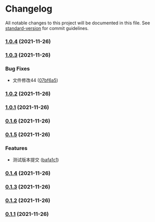 # Changelog

All notable changes to this project will be documented in this file. See [standard-version](https://github.com/conventional-changelog/standard-version) for commit guidelines.

### [1.0.4](https://github.com/533wusaisai/vue-commit/compare/v1.0.3...v1.0.4) (2021-11-26)

### [1.0.3](https://github.com/533wusaisai/vue-commit/compare/v1.0.2...v1.0.3) (2021-11-26)


### Bug Fixes

* 文件修改44 ([07bf6a5](https://github.com/533wusaisai/vue-commit/commit/07bf6a5feddde57d6de44e47ad3f7c0309430782))

### [1.0.2](https://github.com/533wusaisai/vue-commit/compare/v1.0.1...v1.0.2) (2021-11-26)

### [1.0.1](https://github.com/533wusaisai/vue-commit/compare/v1.0.0...v1.0.1) (2021-11-26)

### [0.1.6](https://github.com/533wusaisai/vue-commit/compare/v0.1.5...v0.1.6) (2021-11-26)

### [0.1.5](https://github.com/533wusaisai/vue-commit/compare/v0.1.4...v0.1.5) (2021-11-26)


### Features

* 测试版本提交 ([bafa1c1](https://github.com/533wusaisai/vue-commit/commit/bafa1c1ef0abfa4b4d935d5859d6903610659691))

### [0.1.4](https://github.com/533wusaisai/vue-commit/compare/v0.1.3...v0.1.4) (2021-11-26)

### [0.1.3](https://github.com/533wusaisai/vue-commit/compare/v0.1.2...v0.1.3) (2021-11-26)

### [0.1.2](https://github.com/533wusaisai/vue-commit/compare/v0.1.1...v0.1.2) (2021-11-26)

### [0.1.1](https://github.com/533wusaisai/vue-commit/compare/v0.1.1-3...v0.1.1) (2021-11-26)
